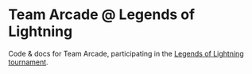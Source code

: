 # Team Arcade @ Legends of Lightning

Code & docs for Team Arcade, participating in the [Legends of Lightning tournament](https://makers.bolt.fun/tournaments/1/overview).

